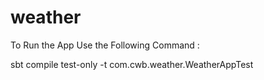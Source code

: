 # weather

To Run the App Use the Following Command : 

sbt compile test-only   -t com.cwb.weather.WeatherAppTest
